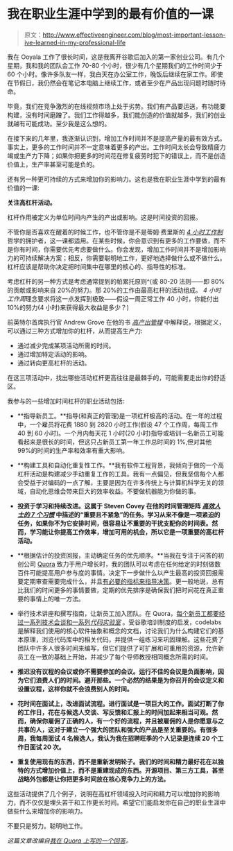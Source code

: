 # 我在职业生涯中学到的最有价值的一课

> 原文：<http://www.effectiveengineer.com/blog/most-important-lesson-ive-learned-in-my-professional-life>

我在 Ooyala 工作了很长时间，这是我离开谷歌后加入的第一家创业公司。有几个星期，我和我的团队会工作 70-80 个小时，很少有几个星期我们的工作时间少于 60 个小时。像许多队友一样，我白天在办公室工作，晚饭后继续在家工作。即使在节假日，我仍然会在笔记本电脑上继续工作，或者至少在产品出现问题时随时待命。

毕竟，我们在竞争激烈的在线视频市场上处于劣势。我们有产品要运送，有功能要构建，没有时间磨蹭了。我们工作得越多，我们能创造的价值就越多，我们的创业就越有可能成功。至少我是这么想的。

在接下来的几年里，我逐渐认识到，增加工作时间并不是提高产量的最有效方式。事实上，更多的工作时间并不一定意味着更多的产出。工作时间太长会导致精疲力竭或生产力下降；如果你把更多的时间花在修复疲劳时犯下的错误上，而不是创造价值上，生产率甚至可能是负的。

还有另一种更可持续的方式来增加你的影响力。这也是我在职业生涯中学到的最有价值的一课:

**关注高杠杆活动。**

杠杆作用被定义为单位时间内产生的产出或影响。这是时间投资的回报。

不管你是否喜欢在醒着的时候工作，也不管你是不是蒂姆·费里斯的 [*4 小时工作制*](http://www.amazon.com/gp/product/0307465357?ie=UTF8&camp=1789&creativeASIN=0307465357&linkCode=xm2&tag=theeffeengi-20) 哲学的拥护者，这一课都适用。在某些时候，你会意识到有更多的工作要做，而不是你有时间，你需要优先考虑要做什么。你会发现，增加工作时间并不是增加影响力的可持续解决方案；相反，你需要聪明地工作，更好地选择做什么或不做什么。杠杆应该是帮助你决定把时间集中在哪里的核心的、指导性的标准。

考虑杠杆的另一种方式是考虑通常提到的帕累托原则^(或 80-20 法则——即 80%的贡献或影响来自 20%的努力。那 20%的工作由最高杠杆的活动组成。 *4 小时工作周*理念要求将这一点发挥到极致——假设一周正常工作 40 小时，你能付出 10%的努力(4 小时)来获得最大收益是多少？)

前英特尔首席执行官 Andrew Grove 在他的书 [*高产出管理*](http://www.amazon.com/gp/product/0679762884?ie=UTF8&camp=1789&creativeASIN=0679762884&linkCode=xm2&tag=theeffeengi-20) 中解释说，根据定义，可以通过三种方式增加你的杠杆，从而提高生产力:

*   通过减少完成某项活动所需的时间。
*   通过增加特定活动的影响。
*   通过转向更高杠杆的活动。

在这三项活动中，找出哪些活动杠杆更高往往是最棘手的，可能需要走出你的舒适区。

我参与的一些增加时间杠杆的职业活动包括:

*   **指导新员工。**指导(和真正的管理)是一项杠杆极高的活动。在一年的过程中，一个雇员将花费 1880 到 2820 小时工作(假设 47 个工作周，每周工作 40 到 60 小时)。一个月内每天花 1 小时(20 小时)指导或培训一名新员工可能看起来是很长的时间，但这只占新员工第一年工作总时间的 1%,但对其他 99%的时间的生产率和效率有重大影响。

*   **构建工具和自动化重复性工作。**我有软件工程背景，我倾向于做的一个高杠杆活动是构建减少手动重复工作的工具。我有一点偏见，但我坚信每个人都会受益于对编码的一点了解，主要是因为在许多传统上与计算机科学无关的领域，自动化思维会带来巨大的效率收益。不要做机器能为你做的事。

*   **投资于学习和持续改进。这属于 Steven Covey 在他的时间管理矩阵 [*高效人士的 7 个习惯*](http://www.amazon.com/gp/product/0743269519?ie=UTF8&camp=1789&creativeASIN=0743269519&linkCode=xm2&tag=theeffeengi-20) 中描述的“重要且不紧急”的任务。学习从来不像是一项紧迫的任务，如果你不为它安排时间，很容易让不重要的干扰支配你的时间表。然而，学习能让你提高工作效率，增加可用的机会，所以它是一项重要的高杠杆活动。**

*   **根据估计的投资回报，主动确定任务的优先顺序。**当我在专注于问答的初创公司 [Quora](http://www.quora.com/) 致力于用户增长时，我的团队可以考虑在任何给定的时刻做数百件可能提高用户参与度的事情。决定下一步做什么以产生最高的投资回报需要定期审查需要完成什么，并且[有必要的指标来指导决策](/blog/pick-the-right-metric-to-incentivize-desired-behavior)。更一般地说，总有比我们的时间更多的事情要做，定期的优先排序是确保我们把时间花在真正重要的事情上的唯一方法。

*   举行技术讲座和撰写指南，让新员工加入团队。在 Quora，[每个新员工都要经过一系列技术会谈和一系列*代码实验室*](/blog/how-to-build-a-good-onboarding-process-for-new-hires-at-a-startup) 。受谷歌培训制度的启发，codelabs 是解释我们使用的核心软件抽象和概念的文档，讨论我们为什么构建它们的基本原理，浏览代码库中的相关代码，并提供一组练习来巩固理解。这些花费了团队中许多人很多时间来编写，但它们提供了可扩展和可重用的资源，允许新员工在一致的基础上开始，并减少了每个导师教授相同概念所需的时间。

*   **推迟没有议程的会议或你不需要参加的会议。运行不佳的会议是负面影响，因为它们浪费人们的时间。避开那些。一个必然的结果是为你召开的会议定义和设置议程，这样你就不会浪费别人的时间。**

*   **花时间在面试上，改进面试流程。进行面试是一项巨大的工作。面试打断了你的工作日，花在与候选人交谈、写反馈和汇报上的时间加起来相当可观。然而，确保你雇佣了正确的人，有一个好的流程，并且被雇佣的人是你愿意与之共事的人，这对于建立一个强大的团队和强大的产品是至关重要的。有很多周，我每周面试 4 名候选人，我认为我在招聘旺季的个人记录是连续 20 个工作日面试 20 次。**

*   **重复使用现有的东西，而不是重新发明轮子。我们的时间和精力最好花在以独特的方式增加价值上，而不是重建现成的东西。开源项目、第三方工具，甚至战略外包都是让你把更多时间放在核心竞争力上的方法。**

这些活动提供了几个例子，说明在高杠杆领域投入时间和精力可以增加你的影响力，而不仅仅是埋头苦干和工作更长时间。希望它们能启发你在自己的职业生涯中做些什么来增加你的影响力。

不要只是努力。聪明地工作。

*这篇文章改编自[我在 Quora 上写的一个回答](https://www.quora.com/Whats-the-single-most-valuable-lesson-youve-learned-in-your-professional-life/answer/Edmond-Lau?share=1)。*